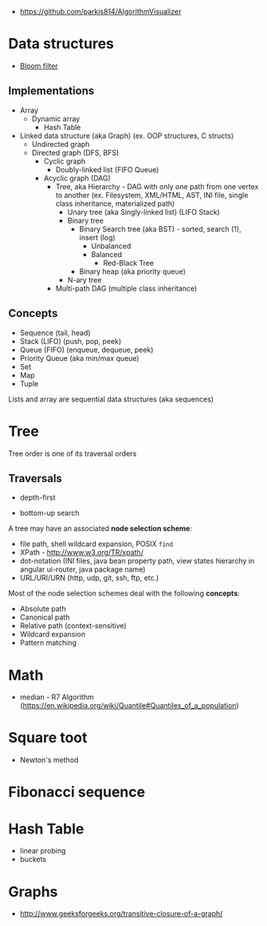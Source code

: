 - https://github.com/parkjs814/AlgorithmVisualizer

# Data structures
- [Bloom filter](https://en.wikipedia.org/wiki/Bloom_filter)

## Implementations
- Array
    + Dynamic array
        + Hash Table
- Linked data structure (aka Graph) (ex. OOP structures, C structs)
    + Undirected graph
    + Directed graph (DFS, BFS)
        + Cyclic graph
            + Doubly-linked list (FIFO Queue)
        + Acyclic graph (DAG)
            + Tree, aka Hierarchy - DAG with only one path from one vertex to another (ex. Filesystem, XML/HTML, AST, INI file, single class inheritance, materialized path)
                + Unary tree (aka Singly-linked list) (LIFO Stack)
                + Binary tree
                    + Binary Search tree (aka BST) - sorted, search (1), insert (log)
                        + Unbalanced
                        + Balanced
                            + Red-Black Tree
                    + Binary heap (aka priority queue)
                + N-ary tree
            + Multi-path DAG (multiple class inheritance)



## Concepts
- Sequence (tail, head)
- Stack (LIFO) (push, pop, peek)
- Queue (FIFO) (enqueue, dequeue, peek)
- Priority Queue (aka min/max queue)
- Set
- Map
- Tuple

Lists and array are sequential data structures (aka sequences)

# Tree
Tree order is one of its traversal orders

## Traversals
- depth-first

- bottom-up search

A tree may have an associated **node selection scheme**:
- file path, shell wildcard expansion, POSIX `find`
- XPath - http://www.w3.org/TR/xpath/
- dot-notation (INI files, java bean property path, view states hierarchy in angular ui-router, java package name)
- URL/URI/URN (http, udp, git, ssh, ftp, etc.)

Most of the node selection schemes deal with the following **concepts**:
- Absolute path
- Canonical path
- Relative path (context-sensitive)
- Wildcard expansion
- Pattern matching

# Math
- median - R7 Algorithm (https://en.wikipedia.org/wiki/Quantile#Quantiles_of_a_population)

# Square toot
- Newton's method

# Fibonacci sequence

# Hash Table
- linear probing
- buckets

# Graphs
- http://www.geeksforgeeks.org/transitive-closure-of-a-graph/
